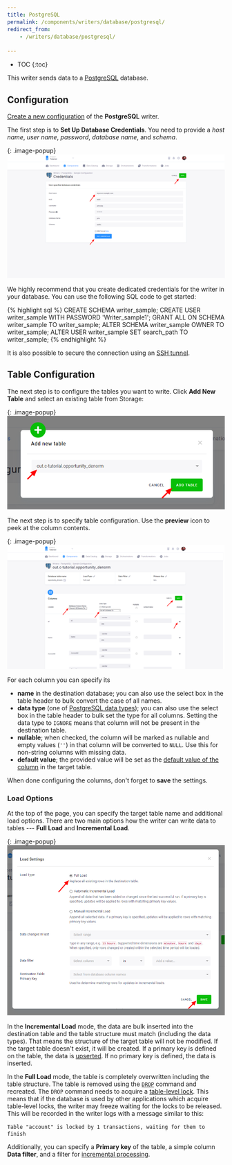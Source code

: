 ```yaml
---
title: PostgreSQL
permalink: /components/writers/database/postgresql/
redirect_from:
    - /writers/database/postgresql/

---
```


* TOC
{:toc}

This writer sends data to a [PostgreSQL](https://www.postgresql.org/) database.

## Configuration
[Create a new configuration](/components/#creating-component-configuration) of the **PostgreSQL** writer.

The first step is to **Set Up Database Credentials**.
You need to provide a *host name*, *user name*, *password*, *database name*, and *schema*.

{: .image-popup}
![Screenshot - Credentials](/components/writers/database/postgresql/postgre-2.png)

We highly recommend that you create dedicated credentials for the writer in your database. You can use the following SQL code to get started:

{% highlight sql %}
CREATE SCHEMA writer_sample;
CREATE USER writer_sample WITH PASSWORD 'Writer_sample1';
GRANT ALL ON SCHEMA writer_sample TO writer_sample;
ALTER SCHEMA writer_sample OWNER TO writer_sample;
ALTER USER writer_sample SET search_path TO writer_sample;
{% endhighlight %}

It is also possible to secure the connection using an [SSH tunnel](/components/extractors/database/#connecting-to-database).

## Table Configuration
The next step is to configure the tables you want to write. Click **Add New Table** and select an existing table from Storage:

{: .image-popup}
![Screenshot - Select Table](/components/writers/database/postgresql/postgre-3.png)

The next step is to specify table configuration. Use the **preview** icon to peek at the column contents.

{: .image-popup}
![Screenshot - Table Columns](/components/writers/database/postgresql/postgre-5.png)

For each column you can specify its

- **name** in the destination database; you can also use the select box in the table header to bulk convert the case of all names.
- **data type** (one of [PostgreSQL data types](https://www.postgresql.org/docs/11/datatype.html)); you can also use the select box in the table header to bulk set the type for all columns. Setting the data type to `IGNORE` means that column will not be present in the destination table.
- **nullable**; when checked, the column will be marked as nullable and empty values (`''`) in that column will be converted to `NULL`. Use this for non-string columns with missing data.
- **default value**; the provided value will be set as the [default value of the column](https://www.postgresql.org/docs/11/sql-createtable.html) in the target table.

When done configuring the columns, don't forget to **save** the settings.

### Load Options
At the top of the page, you can specify the target table name and additional load options. There are two main options how the writer
can write data to tables --- **Full Load** and **Incremental Load**.

{: .image-popup}
![Screenshot - Table Options](/components/writers/database/postgresql/postgre-6.png)

In the **Incremental Load** mode, the data are bulk inserted into
the destination table and the table structure must match (including the data types). That means the structure of the target table
will not be modified. If the target table doesn't exist, it will be created. If a primary key is defined on the table, the
data is [upserted](https://en.wikipedia.org/wiki/Merge_(SQL)). If no primary key is defined, the data is inserted.

In the **Full Load** mode, the table is completely overwritten including the table structure. The table is removed
using the [`DROP`](https://www.postgresql.org/docs/11/sql-droptable.html) command and recreated. The
`DROP` command needs to acquire a [table-level lock](https://www.postgresql.org/docs/current/explicit-locking.html).
This means that if the database is used by other applications which acquire table-level locks, the writer may
freeze waiting for the locks to be released. This will be recorded in the writer logs with a message similar to this:

    Table "account" is locked by 1 transactions, waiting for them to finish

Additionally, you can specify a **Primary key** of the table, a simple column **Data filter**, and a filter for
[incremental processing](/storage/tables/#incremental-processing).
